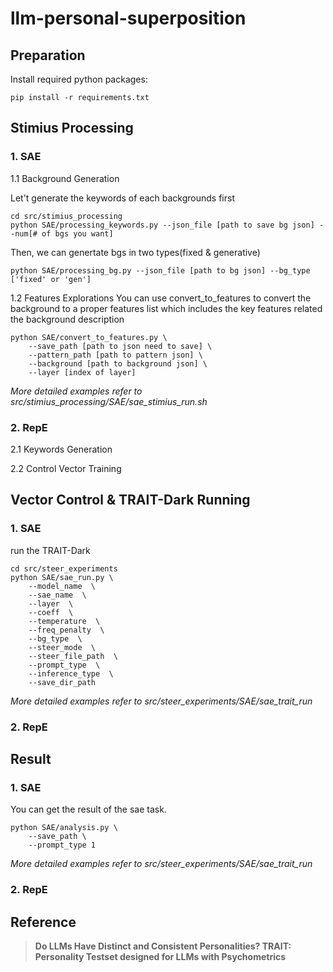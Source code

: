 # llm-personal-superposition

## Preparation
Install required python packages:
```
pip install -r requirements.txt
```

## Stimius Processing

### 1. SAE

1.1 Background Generation

Let't generate the keywords of each backgrounds first
```
cd src/stimius_processing
python SAE/processing_keywords.py --json_file [path to save bg json] --num[# of bgs you want]
```

Then, we can genertate bgs in two types(fixed & generative)

```
python SAE/processing_bg.py --json_file [path to bg json] --bg_type ['fixed' or 'gen']
```
1.2 Features Explorations
You can use convert_to_features to convert the background to a proper features list which includes the key features related the background description

```
python SAE/convert_to_features.py \
    --save_path [path to json need to save] \
    --pattern_path [path to pattern json] \
    --background [path to background json] \
    --layer [index of layer]
```
*More detailed examples refer to src/stimius_processing/SAE/sae_stimius_run.sh*

### 2. RepE
2.1 Keywords Generation

2.2 Control Vector Training

## Vector Control & TRAIT-Dark Running

### 1. SAE
run the TRAIT-Dark 
```
cd src/steer_experiments
python SAE/sae_run.py \
    --model_name  \
    --sae_name  \
    --layer  \
    --coeff  \
    --temperature  \
    --freq_penalty  \
    --bg_type  \
    --steer_mode  \
    --steer_file_path  \
    --prompt_type  \
    --inference_type  \
    --save_dir_path
```
*More detailed examples refer to src/steer_experiments/SAE/sae_trait_run*

### 2. RepE

## Result

### 1. SAE
You can get the result of the sae task. 
```
python SAE/analysis.py \
    --save_path \
    --prompt_type 1 
```
*More detailed examples refer to src/steer_experiments/SAE/sae_trait_run*

### 2. RepE

## Reference
> **Do LLMs Have Distinct and Consistent Personalities? TRAIT: Personality Testset designed for LLMs with Psychometrics**
